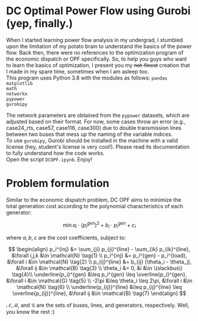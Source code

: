 # DC Optimal Power Flow using Gurobi (yep, finally.)

When I started learning power flow analysis in my undergrad, I stumbled upon the limitation of my potato brain to understand the basics of the power flow. 
Back then, there were no references to the optimization program of the economic dispatch or OPF specifically.
So, to help you guys who want to learn the basics of optimization, I present you my ~~not-finest~~ creation that I made in my spare time, sometimes when I am asleep too.\
This program uses Python 3.8 with the modules as follows:
`pandas`\
`matplotlib`\
`math`\
`networkx`\
`pypower`\
`gurobipy`

The network parameters are obtained from the `pypower` datasets, which are adjusted based on their format. For now, some cases throw an error (e.g., case24_rts, case57, case118, case300) due to double transmission lines between two buses that mess up the naming of the variable indices.\
To use `gurobipy`, Gurobi should be installed in the machine with a valid license (hey, student's license is very cool!). Please read its documentation to fully understand how the code works.\
Open the script `DCOPF.ipynb`. Enjoy!

# Problem formulation
Similar to the economic dispatch problem, DC OPF aims to minimize the total generation cost according to the polynomial characteristics of each generator:

$$ \min a_i \cdot (p_i^{gen})^2 + b_i \cdot p_i^{gen} + c_i $$

where $a,b,c$ are the cost coefficients, subject to:

$$
\begin{align}
p_i^{inj} &= \sum_{ji} p_{ji}^{line} - \sum_{ik} p_{ik}^{line}, &\forall i,j,k &\in \mathcal{N} \tag{1} \\
p_i^{inj} &= p_i^{gen} - p_i^{load}, &\forall i &\in \mathcal{N} \tag{2} \\
p_{ij}^{line} &= b_{ij}  (\theta_i - \theta_j), &\forall ij &\in \mathcal{B} \tag{3} \\
\theta_i &= 0, &i &\in \(slackbus\) \tag{4}\\
\underline{p_i}^{gen} &\leq p_i^{gen} \leq \overline{p_i}^{gen}, &\forall i &\in \mathcal{G}  \tag{5} \\
-2\pi &\leq \theta_i \leq 2\pi, &\forall i &\in \mathcal{N} \tag{6} \\
\underline{p_{ij}}^{line} &\leq p_{ij}^{line} \leq \overline{p_{ij}}^{line}, &\forall ij &\in \mathcal{B} \tag{7}
\end{align}
$$

$\mathcal{N},\mathcal{B}$, and $\mathcal{G}$ are the sets of buses, lines, and generators, respectively. Well, you know the rest :)
